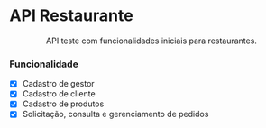 # API Restaurante 

<p align="center">API teste com funcionalidades iniciais para restaurantes.</p>

### Funcionalidade

- [x] Cadastro de gestor
- [x] Cadastro de cliente
- [x] Cadastro de produtos
- [x] Solicitação, consulta e gerenciamento de pedidos
